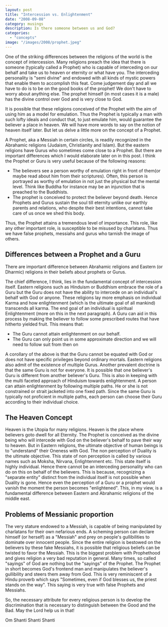 ```yaml
---
layout: post
title: "Intercession vs. Enlightenment"
date: "2008-09-08"
category: musings
description: Is there someone between us and God?
categories: 
  - "concepts"
image: "/images/2008/prophet.jpeg"
---
```


One of the striking differences between the religions of the world is the concept of intercession. Many religions preach the idea that there is someone (typically called a Prophet) who is capable of interceding on our behalf and take us to heaven or eternity or what have you. The interceding personality is "semi divine" and endowed with all kinds of mystic powers that enable them to accomplish this feat. Come judgement day and all we have to do is to be on the good books of the prophet! We don't have to worry about anything else. The prophet himself (in most cases it is a male) has the divine control over God and is very close to God.

It is possible that these religions conceived of the Prophet with the aim of using him as a model for emulation. Thus the Prophet is typically a man with such lofty ideals and conduct that, to just emulate him, would guarantee the believer a place in heaven. We will have more words to say on the notion of heaven itself later. But let us delve a little more on the concept of a Prophet.

A Prophet, aka a Messiah in certain circles, is readily recognized in the Abrahamic religions (Judaism, Christianity and Islam). But the eastern religions have Gurus who sometimes come close to a Prophet. But there are important differences which I would elaborate later on in this post. I think the Prophet or Guru is very useful because of the following reasons:

- The believers see a person worthy of emulation right in front of them(or maybe read about him from their scriptures). Often, this person is portrayed as worthy of emulation in not just the physical but the mental level. Think like Buddha for instance may be an injunction that is preached to the Buddhists.
- The prophet is conceived to protect the believer beyond death. Hence Prophets and Gurus sustain the soul till eternity unlike our earthly parents and relations, who despite their best intentions, cannot take care of us once we shed this body.

Thus, the Prophet attains a tremendous level of importance. This role, like any other important role, is susceptible to be misused by charlatans. Thus we have false prophets, messiahs and gurus who tarnish the image of others.

## Differences between a Prophet and a Guru

There are important difference between Abrahamic religions and Eastern (or Dharmic) religions in their beliefs about prophets or Gurus.

The chief difference, I think, lies in the fundamental concept of intercession itself. Eastern religions such as Hinduism or Buddhism embrace the role of a Guru but the Guru does not have the ability to intercede on an individual's behalf with God or anyone. These religions lay more emphasis on individual Karma and how enlightenment (which is the ultimate goal of all mankind) transcends all karma. The end goal of an individual is spiritual Enlightenment (more on this in the next paragraph). A Guru can aid in this process by making the believer to follow some prescribed routes that have hitherto yielded fruit. This means that:

- The Guru cannot attain enlightenment on our behalf.
- The Guru can only point us in some approximate direction and we will need to follow suit from then on

A corollary of the above is that the Guru cannot be equated with God or does not have specific privileges beyond ordinary mortals. Eastern religions also admit of the existence of multiple Gurus. Another prevalent doctrine is that the same Guru is not for everyone. It is possible that one believer's Guru is different from another believer's Guru. This is also in keeping with the multi faceted approach of Hinduism towards enlightenment. A person can attain enlightenment by following multiple paths. He or she is not constrained or strait jacketed into one fixed path. Since the same Guru is typically not proficient in multiple paths, each person can choose their Guru according to their individual choice.

## The Heaven Concept

Heaven is the Utopia for many religions. Heaven is the place where believers goto dwell for all Eternity. The Prophet is conceived as the divine being who will intercede with God on the believer's behalf to pave their way to heaven. But in Eastern religions, the ultimate objective of human beings is to "understand" their Oneness with God. The non perception of Duality is the ultimate objective. This state of non perception is called by various names such as Moksha, Nirvana, Enlightenment etc. This state itself is highly individual. Hence there cannot be an interceding personality who can do on this on behalf of the believers. This is because, recognizing a "separate entity" distinct from the individual itself is not possible when Duality is gone. Hence even the perception of a Guru or a prophet would vanish the moment the person becomes "enlightened". This, in my view, is a fundamental difference between Eastern and Abrahamic religions of the middle east.

## Problems of Messianic proportion

The very stature endowed to a Messiah, is capable of being manipulated by charlatans for their own nefarious ends. A scheming person can declare himself (or herself) as a "Messiah" and prey on people's gullibilities to dominate over innocent people. Since the entire religion is bestowed on the believers by these fake Messiahs, it is possible that religious beliefs can be twisted to favor the Messiah. This is the biggest problem with Prophethood and gives religion a very bad reputation in general. Many times, so called "sayings" of God are nothing but the "sayings" of the Prophet. The Prophet in short becomes God's frontend man and manipulates the believer's gullibility and steers them away from God. This is very reminiscent of a Hindu proverb which says "Sometimes, even if God blesses us, the priest stands on the way". This saying is very true with false Prophets and Messiahs.

So, the necessary attribute for every religious person is to develop the discrimination that is necessary to distinguish between the Good and the Bad. May the Lord help us in that!

Om Shanti Shanti Shanti

